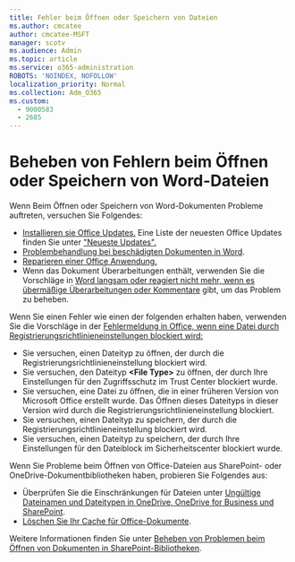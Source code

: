```yaml
---
title: Fehler beim Öffnen oder Speichern von Dateien
ms.author: cmcatee
author: cmcatee-MSFT
manager: scotv
ms.audience: Admin
ms.topic: article
ms.service: o365-administration
ROBOTS: 'NOINDEX, NOFOLLOW'
localization_priority: Normal
ms.collection: Adm_O365
ms.custom:
  - 9000583
  - 2685
---
```


# <a name="resolve-errors-opening-or-saving-word-files"></a>Beheben von Fehlern beim Öffnen oder Speichern von Word-Dateien

Wenn Beim Öffnen oder Speichern von Word-Dokumenten Probleme auftreten, versuchen Sie Folgendes:

- [Installieren sie Office Updates.](https://support.office.com/article/2ab296f3-7f03-43a2-8e50-46de917611c5) Eine Liste der neuesten Office Updates finden Sie unter ["Neueste Updates".](https://docs.microsoft.com/officeupdates/office-updates-msi)
- [Problembehandlung bei beschädigten Dokumenten in Word](https://docs.microsoft.com/office/troubleshoot/word/damaged-documents-in-word).
- [Reparieren einer Office Anwendung.](https://support.office.com/Article/Repair-an-Office-application-7821d4b6-7c1d-4205-aa0e-a6b40c5bb88b)
- Wenn das Dokument Überarbeitungen enthält, verwenden Sie die Vorschläge in [Word langsam oder reagiert nicht mehr, wenn es übermäßige Überarbeitungen oder Kommentare](https://docs.microsoft.com/office/troubleshoot/word/word-stops-responding) gibt, um das Problem zu beheben.

Wenn Sie einen Fehler wie einen der folgenden erhalten haben, verwenden Sie die Vorschläge in der [Fehlermeldung in Office, wenn eine Datei durch Registrierungsrichtlinieneinstellungen blockiert wird:](https://docs.microsoft.com/office/troubleshoot/settings/file-blocked-in-office)

- Sie versuchen, einen Dateityp zu öffnen, der durch die Registrierungsrichtlinieneinstellung blockiert wird.
- Sie versuchen, den Dateityp **\<File Type\>** zu öffnen, der durch Ihre Einstellungen für den Zugriffsschutz im Trust Center blockiert wurde.
- Sie versuchen, eine Datei zu öffnen, die in einer früheren Version von Microsoft Office erstellt wurde. Das Öffnen dieses Dateityps in dieser Version wird durch die Registrierungsrichtlinieneinstellung blockiert.
- Sie versuchen, einen Dateityp zu speichern, der durch die Registrierungsrichtlinieneinstellung blockiert wird.
- Sie versuchen, einen Dateityp zu speichern, der durch Ihre Einstellungen für den Dateiblock im Sicherheitscenter blockiert wurde.

Wenn Sie Probleme beim Öffnen von Office-Dateien aus SharePoint- oder OneDrive-Dokumentbibliotheken haben, probieren Sie Folgendes aus:

- Überprüfen Sie die Einschränkungen für Dateien unter [Ungültige Dateinamen und Dateitypen in OneDrive, OneDrive for Business und SharePoint](https://support.office.com/article/64883a5d-228e-48f5-b3d2-eb39e07630fa). 
- [Löschen Sie Ihr Cache für Office-Dokumente](https://support.office.com/article/b1d3765e-d71b-4bb8-99ca-acd22c42995d
). 

Weitere Informationen finden Sie unter [Beheben von Problemen beim Öffnen von Dokumenten in SharePoint-Bibliotheken](https://support.office.com/article/31329fa1-4ad0-47fc-95d8-bb0c5b12a536).